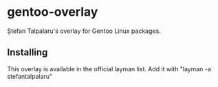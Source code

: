 # gentoo-overlay

Ștefan Talpalaru's overlay for Gentoo Linux packages.

## Installing

This overlay is available in the official layman list. Add it with "layman -a stefantalpalaru"

